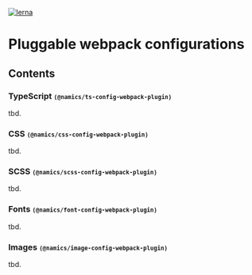 [![lerna](https://img.shields.io/badge/maintained%20with-lerna-cc00ff.svg)](https://lernajs.io/)

# Pluggable webpack configurations

## Contents

### TypeScript <small>`(@namics/ts-config-webpack-plugin)`</small>

tbd.

### CSS <small>`(@namics/css-config-webpack-plugin)`</small>

tbd.

### SCSS <small>`(@namics/scss-config-webpack-plugin)`</small>

tbd.

### Fonts <small>`(@namics/font-config-webpack-plugin)`</small>

tbd.

### Images <small>`(@namics/image-config-webpack-plugin)`</small>

tbd.
